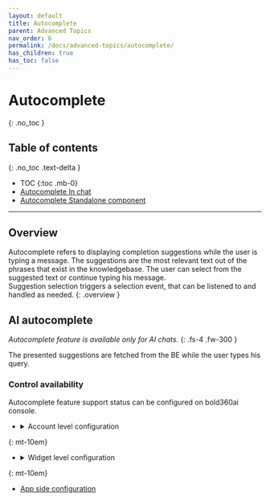 ```yaml
---
layout: default
title: Autocomplete
parent: Advanced Topics
nav_order: 6
permalink: /docs/advanced-topics/autocomplete/
has_children: true
has_toc: false
---
```


# Autocomplete
{: .no_toc }

## Table of contents
{: .no_toc .text-delta }

- TOC
{:toc .mb-0}
- [Autocomplete In chat](./in-chat)
- [Autocomplete Standalone component](./standalone) 

---

## Overview
Autocomplete refers to displaying completion suggestions while the user is typing a message. The suggestions are the most relevant text out of the phrases that exist in the knowledgebase. The user can select from the suggested text or continue typing his message.  
Suggestion selection triggers a selection event, that can be listened to and handled as needed.
{: .overview }


## AI autocomplete
_Autocomplete feature is available only for AI chats._
{: .fs-4 .fw-300 }

The presented suggestions are fetched from the BE while the user types his query.   

### Control availability
Autocomplete feature support status can be configured on bold360ai console.
- <details close markdown="block">
  <summary>Account level configuration</summary>

    ![]({{'/assets/images/autocomplete-account-console.png' | relative_url}}) 
    {: .image-70}

  </details>
{: mt-10em}
- <details close markdown="block">
  <summary>Widget level configuration</summary> 
    ![]({{'/assets/images/autocomplete-widget-console.png' | relative_url}})
    {: .image-70}

  </details>
{: mt-10em}
- [App side configuration](./in-chat)

